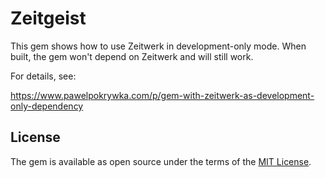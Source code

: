 # Zeitgeist

This gem shows how to use Zeitwerk in development-only mode.
When built, the gem won't depend on Zeitwerk and will still work.

For details, see:

https://www.pawelpokrywka.com/p/gem-with-zeitwerk-as-development-only-dependency

## License

The gem is available as open source under the terms of the [MIT License](https://opensource.org/licenses/MIT).
